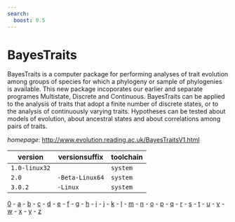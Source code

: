 ```yaml
---
search:
  boost: 0.5
---
```

# BayesTraits

BayesTraits is a computer package for performing analyses of trait   evolution among groups of species for which a phylogeny or sample of phylogenies is   available. This new package incoporates our earlier and separate programes Multistate,   Discrete and Continuous. BayesTraits can be applied to the analysis of traits that adopt   a finite number of discrete states, or to the analysis of continuously varying traits.   Hypotheses can be tested about models of evolution, about ancestral states and about   correlations among pairs of traits.

*homepage*: <http://www.evolution.reading.ac.uk/BayesTraitsV1.html>

version | versionsuffix | toolchain
--------|---------------|----------
``1.0-linux32`` |  | ``system``
``2.0`` | ``-Beta-Linux64`` | ``system``
``3.0.2`` | ``-Linux`` | ``system``

[0](../0/index.md) - [a](../a/index.md) - [b](../b/index.md) - [c](../c/index.md) - [d](../d/index.md) - [e](../e/index.md) - [f](../f/index.md) - [g](../g/index.md) - [h](../h/index.md) - [i](../i/index.md) - [j](../j/index.md) - [k](../k/index.md) - [l](../l/index.md) - [m](../m/index.md) - [n](../n/index.md) - [o](../o/index.md) - [p](../p/index.md) - [q](../q/index.md) - [r](../r/index.md) - [s](../s/index.md) - [t](../t/index.md) - [u](../u/index.md) - [v](../v/index.md) - [w](../w/index.md) - [x](../x/index.md) - [y](../y/index.md) - [z](../z/index.md)

